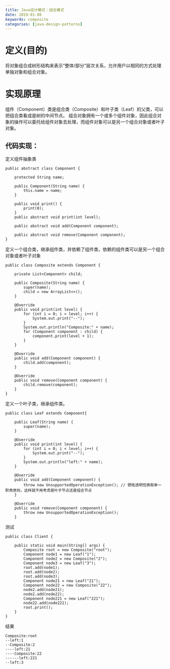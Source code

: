 ```yaml
---
title: Java设计模式：组合模式
date: 2019-01-08 
keywords: composite
categories: [java-design-patterns]
---
```

# 定义(目的)
将对象组合成树形结构来表示“整体/部分”层次关系，允许用户以相同的方式处理单独对象和组合对象。

# 实现原理

组件（Component）类是组合类（Composite）和叶子类（Leaf）的父类，可以把组合类看成是树的中间节点。
组合对象拥有一个或多个组件对象，因此组合对象的操作可以委托给组件对象去处理，而组件对象可以是另一个组合对象或者叶子对象。

## 代码实现：
    
   定义组件抽象类
    
    public abstract class Component {
    
        protected String name;
    
        public Component(String name) {
            this.name = name;
        }
    
        public void print() {
            print(0);
        }
        public abstract void print(int level);
    
        public abstract void add(Component component);
    
        public abstract void remove(Component component);
    }
   
   定义一个组合类，继承组件类，并依赖了组件类，依赖的组件类可以是另一个组合对象或者叶子对象
   
    public class Composite extends Component {
    
        private List<Component> child;
    
        public Composite(String name) {
            super(name);
            child = new ArrayList<>();
        }
    
        @Override
        public void print(int level) {
            for (int i = 0; i < level; i++) {
                System.out.print("--");
            }
            System.out.println("Composite:" + name);
            for (Component component : child) {
                component.print(level + 1);
            }
        }
    
        @Override
        public void add(Component component) {
            child.add(component);
        }
    
        @Override
        public void remove(Component component) {
            child.remove(component);
        }
    }
   
   定义一个叶子类，继承组件类。
   
    public class Leaf extends Component{
    
        public Leaf(String name) {
            super(name);
        }
    
        @Override
        public void print(int level) {
            for (int i = 0; i < level; i++) {
                System.out.print("--");
            }
            System.out.println("left:" + name);
        }
    
        @Override
        public void add(Component component) {
            throw new UnsupportedOperationException(); // 牺牲透明性换取单一职责原则，这样就不用考虑是叶子节点还是组合节点
        }
    
        @Override
        public void remove(Component component) {
            throw new UnsupportedOperationException();
        }  
    
   测试
    
    public class Client {
    
        public static void main(String[] args) {
            Composite root = new Composite("root");
            Component node1 = new Leaf("1");
            Component node2 = new Composite("2");
            Component node3 = new Leaf("3");
            root.add(node1);
            root.add(node2);
            root.add(node3);
            Component node21 = new Leaf("21");
            Component node22 = new Composite("22");
            node2.add(node21);
            node2.add(node22);
            Component node221 = new Leaf("221");
            node22.add(node221);
            root.print();
        }
    }
    
   结果
   
    Composite:root
    --left:1
    --Composite:2
    ----left:21
    ----Composite:22
    ------left:221
    --left:3
   
   
    
